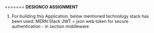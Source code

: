 
=======
__DESIGNCO ASSIGNMENT__

1. For building this Application, below mentioned technology stack has been used:
MERN Stack
JWT = json web token for secure authentication - in section middleware

